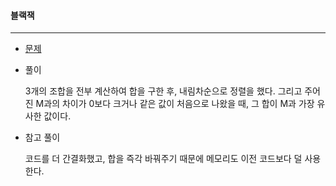 #### 블랙잭

------

- [문제](https://www.acmicpc.net/problem/2798)

- 풀이

  3개의 조합을 전부 계산하여 합을 구한 후, 내림차순으로 정렬을 했다. 그리고 주어진 M과의 차이가 0보다 크거나 같은 값이 처음으로 나왔을 때, 그 합이 M과 가장 유사한 값이다.  

- 참고 풀이

  코드를 더 간결화했고, 합을 즉각 바꿔주기 때문에 메모리도 이전 코드보다 덜 사용한다.

